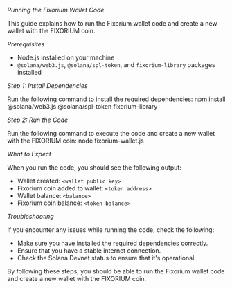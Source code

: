 

*Running the Fixorium Wallet Code*

This guide explains how to run the Fixorium wallet code and create a new wallet with the FIXORIUM coin.

*Prerequisites*

- Node.js installed on your machine
- `@solana/web3.js`, `@solana/spl-token`, and `fixorium-library` packages installed

*Step 1: Install Dependencies*

Run the following command to install the required dependencies:
npm install @solana/web3.js @solana/spl-token fixorium-library

*Step 2: Run the Code*

Run the following command to execute the code and create a new wallet with the FIXORIUM coin:
node fixorium-wallet.js

*What to Expect*

When you run the code, you should see the following output:

- Wallet created: `<wallet public key>`
- Fixorium coin added to wallet: `<token address>`
- Wallet balance: `<balance>`
- Fixorium coin balance: `<token balance>`

*Troubleshooting*

If you encounter any issues while running the code, check the following:

- Make sure you have installed the required dependencies correctly.
- Ensure that you have a stable internet connection.
- Check the Solana Devnet status to ensure that it's operational.

By following these steps, you should be able to run the Fixorium wallet code and create a new wallet with the FIXORIUM coin.
